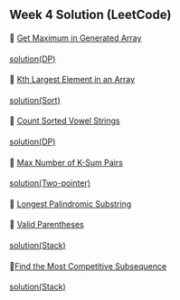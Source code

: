 ## Week 4 Solution (LeetCode)

####
👀 [  Get Maximum in Generated Array](https://leetcode.com/explore/challenge/card/january-leetcoding-challenge-2021/581/week-3-january-15th-january-21st/3605/)
####
[solution(DP)](https://github.com/BBBOMi/Algorithms-New/blob/master/week37/Leet1646.kt)
####
👀 [  Kth Largest Element in an Array](https://leetcode.com/explore/challenge/card/january-leetcoding-challenge-2021/581/week-3-january-15th-january-21st/3606/)
####
[solution(Sort)](https://github.com/BBBOMi/Algorithms-New/blob/master/week37/Leet215.kt)
####
👀 [  Count Sorted Vowel Strings](https://leetcode.com/explore/challenge/card/january-leetcoding-challenge-2021/581/week-3-january-15th-january-21st/3607/)
####
[solution(DP)](https://github.com/BBBOMi/Algorithms-New/blob/master/week37/Leet1641.kt)
####
👀 [  Max Number of K-Sum Pairs](https://leetcode.com/explore/challenge/card/january-leetcoding-challenge-2021/581/week-3-january-15th-january-21st/3608/)
####
[solution(Two-pointer)](https://github.com/BBBOMi/Algorithms-New/blob/master/week37/Leet1679.kt)
####
👀 [  Longest Palindromic Substring](https://leetcode.com/explore/challenge/card/january-leetcoding-challenge-2021/581/week-3-january-15th-january-21st/3609/)
####
👀 [  Valid Parentheses](https://leetcode.com/explore/challenge/card/january-leetcoding-challenge-2021/581/week-3-january-15th-january-21st/3610/)
####
[solution(Stack)](https://github.com/BBBOMi/Algorithms-New/blob/master/week37/Leet20.kt)
####
👀[Find the Most Competitive Subsequence](https://leetcode.com/explore/challenge/card/january-leetcoding-challenge-2021/581/week-3-january-15th-january-21st/3611/)
####
[solution(Stack)](https://github.com/BBBOMi/Algorithms-New/blob/master/week37/Leet1673.kt)

